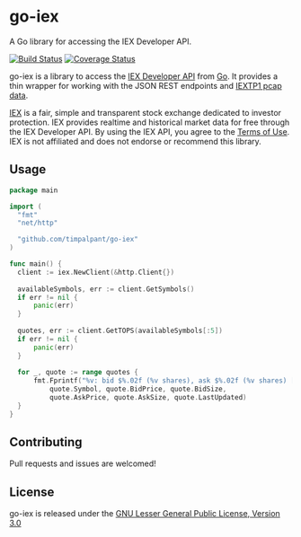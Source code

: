 # go-iex
A Go library for accessing the IEX Developer API.

[![Build Status](https://travis-ci.org/timpalpant/go-iex.svg?branch=master)](https://travis-ci.org/timpalpant/go-iex)
[![Coverage Status](https://coveralls.io/repos/timpalpant/go-iex/badge.svg?branch=master&service=github)](https://coveralls.io/github/timpalpant/go-iex?branch=master)

go-iex is a library to access the [IEX Developer API](https://www.iextrading.com/developer/docs/) from [Go](http://www.golang.org).
It provides a thin wrapper for working with the JSON REST endpoints and [IEXTP1 pcap data](https://www.iextrading.com/trading/market-data/#specifications).

[IEX](https://www.iextrading.com) is a fair, simple and transparent stock exchange dedicated to investor protection.
IEX provides realtime and historical market data for free through the IEX Developer API.
By using the IEX API, you agree to the [Terms of Use](https://www.iextrading.com/api-terms/). IEX is not affiliated
and does not endorse or recommend this library.

## Usage

```Go
package main

import (
  "fmt"
  "net/http"

  "github.com/timpalpant/go-iex"
)

func main() {
  client := iex.NewClient(&http.Client{})
	
  availableSymbols, err := client.GetSymbols()
  if err != nil {
      panic(err)
  }
  
  quotes, err := client.GetTOPS(availableSymbols[:5])
  if err != nil {
      panic(err)
  }
  
  for _, quote := range quotes {
      fmt.Fprintf("%v: bid $%.02f (%v shares), ask $%.02f (%v shares) [as of %v]",
          quote.Symbol, quote.BidPrice, quote.BidSize,
          quote.AskPrice, quote.AskSize, quote.LastUpdated)
  }
}
```

## Contributing

Pull requests and issues are welcomed!

## License

go-iex is released under the [GNU Lesser General Public License, Version 3.0](https://www.gnu.org/licenses/lgpl-3.0.en.html)
